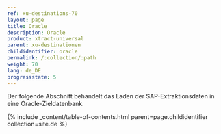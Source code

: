 ```yaml
---
ref: xu-destinations-70
layout: page
title: Oracle
description: Oracle
product: xtract-universal
parent: xu-destinationen
childidentifier: oracle
permalink: /:collection/:path
weight: 70
lang: de_DE
progressstate: 5
---
```


Der folgende Abschnitt behandelt das Laden der SAP-Extraktionsdaten in eine Oracle-Zieldatenbank.

{% include _content/table-of-contents.html parent=page.childidentifier collection=site.de %}
